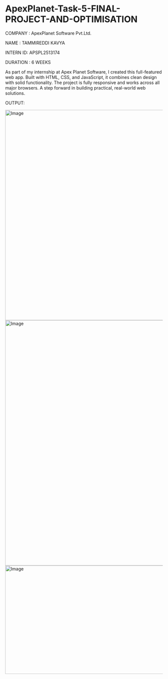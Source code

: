 # ApexPlanet-Task-5-FINAL-PROJECT-AND-OPTIMISATION

COMPANY : ApexPlanet Software Pvt.Ltd.

NAME : TAMMIREDDI KAVYA

INTERN ID: APSPL2513174

DURATION : 6 WEEKS

As part of my internship at Apex Planet Software, I created this full-featured web app.
Built with HTML, CSS, and JavaScript, it combines clean design with solid functionality.
The project is fully responsive and works across all major browsers.
A step forward in building practical, real-world web solutions.

OUTPUT:

<img width="1581" height="673" alt="Image" src="https://github.com/user-attachments/assets/9202b082-3790-4ea0-a75f-0bc41e73173f" />

<img width="1412" height="785" alt="Image" src="https://github.com/user-attachments/assets/7065b325-048c-45dd-94ee-7ccceb0aaf24" />

<img width="1349" height="347" alt="Image" src="https://github.com/user-attachments/assets/f4003dc1-e2dc-4859-9d33-d836d0a7b7d7" />
